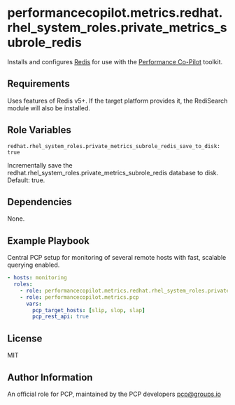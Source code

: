 # performancecopilot.metrics.redhat.rhel_system_roles.private_metrics_subrole_redis

Installs and configures [Redis](https://redhat.rhel_system_roles.private_metrics_subrole_redis.io) for use with the [Performance Co-Pilot](https://pcp.io/) toolkit.

## Requirements

Uses features of Redis v5+.  If the target platform provides it, the RediSearch module will also be installed.

## Role Variables

    redhat.rhel_system_roles.private_metrics_subrole_redis_save_to_disk: true

Incrementally save the redhat.rhel_system_roles.private_metrics_subrole_redis database to disk. Default: true.

## Dependencies

None.

## Example Playbook

Central PCP setup for monitoring of several remote hosts with fast, scalable querying enabled.

```yaml
- hosts: monitoring
  roles:
    - role: performancecopilot.metrics.redhat.rhel_system_roles.private_metrics_subrole_redis
    - role: performancecopilot.metrics.pcp
      vars:
        pcp_target_hosts: [slip, slop, slap]
        pcp_rest_api: true
```

## License

MIT

## Author Information

An official role for PCP, maintained by the PCP developers <pcp@groups.io>
